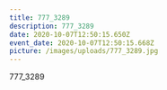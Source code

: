 ```yaml
---
title: 777_3289
description: 777_3289
date: 2020-10-07T12:50:15.650Z
event_date: 2020-10-07T12:50:15.668Z
picture: /images/uploads/777_3289.jpg
---
```

777_3289